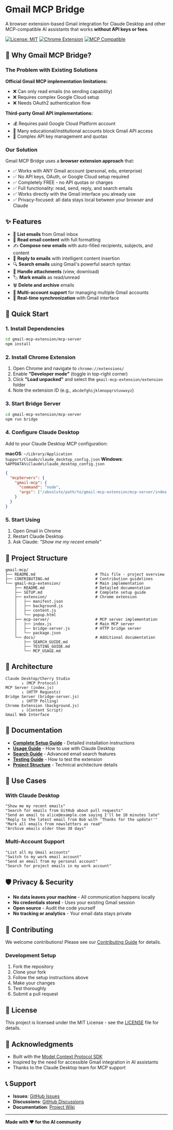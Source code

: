 # Gmail MCP Bridge

A browser extension-based Gmail integration for Claude Desktop and other MCP-compatible AI assistants that works **without API keys or fees**.

[![License: MIT](https://img.shields.io/badge/License-MIT-yellow.svg)](https://opensource.org/licenses/MIT)
[![Chrome Extension](https://img.shields.io/badge/Chrome-Extension-blue.svg)](https://developer.chrome.com/docs/extensions/)
[![MCP Compatible](https://img.shields.io/badge/MCP-Compatible-green.svg)](https://modelcontextprotocol.io/)

## 🎯 Why Gmail MCP Bridge?

### The Problem with Existing Solutions

**Official Gmail MCP implementation limitations:**
- ❌ Can only read emails (no sending capability)
- ❌ Requires complex Google Cloud setup
- ❌ Needs OAuth2 authentication flow

**Third-party Gmail API implementations:**
- 💰 Requires paid Google Cloud Platform account
- 🔐 Many educational/institutional accounts block Gmail API access
- 📝 Complex API key management and quotas

### Our Solution

Gmail MCP Bridge uses a **browser extension approach** that:
- ✅ Works with ANY Gmail account (personal, edu, enterprise)
- ✅ No API keys, OAuth, or Google Cloud setup required
- ✅ Completely FREE - no API quotas or charges
- ✅ Full functionality: read, send, reply, and search emails
- ✅ Works directly with the Gmail interface you already use
- ✅ Privacy-focused: all data stays local between your browser and Claude

## ✨ Features

- 📧 **List emails** from Gmail inbox
- 📖 **Read email content** with full formatting
- ✍️ **Compose new emails** with auto-filled recipients, subjects, and content
- 💬 **Reply to emails** with intelligent content insertion
- 🔍 **Search emails** using Gmail's powerful search syntax
- 📎 **Handle attachments** (view, download)
- 🏷️ **Mark emails** as read/unread
- 🗑️ **Delete and archive** emails
- 👥 **Multi-account support** for managing multiple Gmail accounts
- 🔄 **Real-time synchronization** with Gmail interface

## 🚀 Quick Start

### 1. Install Dependencies
```bash
cd gmail-mcp-extension/mcp-server
npm install
```

### 2. Install Chrome Extension
1. Open Chrome and navigate to `chrome://extensions/`
2. Enable **"Developer mode"** (toggle in top-right corner)
3. Click **"Load unpacked"** and select the `gmail-mcp-extension/extension` folder
4. Note the extension ID (e.g., `abcdefghijklmnopqrstuvwxyz`)

### 3. Start Bridge Server
```bash
cd gmail-mcp-extension/mcp-server
npm run bridge
```

### 4. Configure Claude Desktop
Add to your Claude Desktop MCP configuration:

**macOS**: `~/Library/Application Support/Claude/claude_desktop_config.json`
**Windows**: `%APPDATA%\Claude\claude_desktop_config.json`

```json
{
  "mcpServers": {
    "gmail-mcp": {
      "command": "node",
      "args": ["/absolute/path/to/gmail-mcp-extension/mcp-server/index.js"]
    }
  }
}
```

### 5. Start Using
1. Open Gmail in Chrome
2. Restart Claude Desktop
3. Ask Claude: *"Show me my recent emails"*

## 📁 Project Structure

```
gmail-mcp/
├── README.md                          # This file - project overview
├── CONTRIBUTING.md                    # Contribution guidelines
└── gmail-mcp-extension/               # Main implementation
    ├── README.md                      # Detailed documentation
    ├── SETUP.md                       # Complete setup guide
    ├── extension/                     # Chrome extension
    │   ├── manifest.json
    │   ├── background.js
    │   ├── content.js
    │   └── popup.html
    ├── mcp-server/                    # MCP server implementation
    │   ├── index.js                   # Main MCP server
    │   ├── bridge-server.js           # HTTP bridge server
    │   └── package.json
    └── docs/                          # Additional documentation
        ├── SEARCH_GUIDE.md
        ├── TESTING_GUIDE.md
        └── MCP_USAGE.md
```

## 🔧 Architecture

```
Claude Desktop/Cherry Studio
       ↓ (MCP Protocol)
MCP Server (index.js)
       ↓ (HTTP Requests)
Bridge Server (bridge-server.js)
       ↓ (HTTP Polling)
Chrome Extension (background.js)
       ↓ (Content Script)
Gmail Web Interface
```

## 📖 Documentation

- **[Complete Setup Guide](gmail-mcp-extension/SETUP.md)** - Detailed installation instructions
- **[Usage Guide](gmail-mcp-extension/MCP_USAGE.md)** - How to use with Claude Desktop
- **[Search Guide](gmail-mcp-extension/SEARCH_GUIDE.md)** - Advanced email search features
- **[Testing Guide](gmail-mcp-extension/TESTING_GUIDE.md)** - How to test the extension
- **[Project Structure](gmail-mcp-extension/PROJECT_STRUCTURE.md)** - Technical architecture details

## 🎯 Use Cases

### With Claude Desktop
```
"Show me my recent emails"
"Search for emails from GitHub about pull requests"
"Send an email to alice@example.com saying I'll be 10 minutes late"
"Reply to the latest email from Bob with 'Thanks for the update!'"
"Mark all emails from newsletters as read"
"Archive emails older than 30 days"
```

### Multi-Account Support
```
"List all my Gmail accounts"
"Switch to my work email account"
"Send an email from my personal account"
"Search for project emails in my work account"
```

## 🛡️ Privacy & Security

- **No data leaves your machine** - All communication happens locally
- **No credentials stored** - Uses your existing Gmail session
- **Open source** - Audit the code yourself
- **No tracking or analytics** - Your email data stays private

## 🤝 Contributing

We welcome contributions! Please see our [Contributing Guide](CONTRIBUTING.md) for details.

### Development Setup
1. Fork the repository
2. Clone your fork
3. Follow the setup instructions above
4. Make your changes
5. Test thoroughly
6. Submit a pull request

## 📄 License

This project is licensed under the MIT License - see the [LICENSE](gmail-mcp-extension/LICENSE) file for details.

## 🙏 Acknowledgments

- Built with the [Model Context Protocol SDK](https://github.com/anthropics/mcp)
- Inspired by the need for accessible Gmail integration in AI assistants
- Thanks to the Claude Desktop team for MCP support

## 📞 Support

- **Issues**: [GitHub Issues](https://github.com/cafferychen777/gmail-mcp/issues)
- **Discussions**: [GitHub Discussions](https://github.com/cafferychen777/gmail-mcp/discussions)
- **Documentation**: [Project Wiki](https://github.com/cafferychen777/gmail-mcp/wiki)

---

**Made with ❤️ for the AI community**

